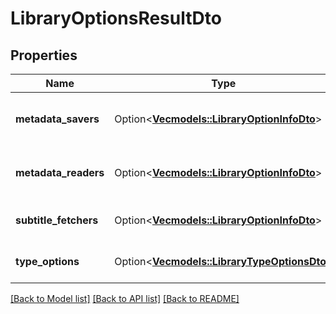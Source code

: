 # LibraryOptionsResultDto

## Properties

Name | Type | Description | Notes
------------ | ------------- | ------------- | -------------
**metadata_savers** | Option<[**Vec<models::LibraryOptionInfoDto>**](LibraryOptionInfoDto.md)> | Gets or sets the metadata savers. | [optional]
**metadata_readers** | Option<[**Vec<models::LibraryOptionInfoDto>**](LibraryOptionInfoDto.md)> | Gets or sets the metadata readers. | [optional]
**subtitle_fetchers** | Option<[**Vec<models::LibraryOptionInfoDto>**](LibraryOptionInfoDto.md)> | Gets or sets the subtitle fetchers. | [optional]
**type_options** | Option<[**Vec<models::LibraryTypeOptionsDto>**](LibraryTypeOptionsDto.md)> | Gets or sets the type options. | [optional]

[[Back to Model list]](../README.md#documentation-for-models) [[Back to API list]](../README.md#documentation-for-api-endpoints) [[Back to README]](../README.md)


